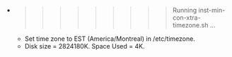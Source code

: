 * >>>>>>>>> Running inst-min-con-xtra-timezone.sh ...
  * Set time zone to EST (America/Montreal) in /etc/timezone.
  * Disk size = 2824180K. Space Used = 4K.
